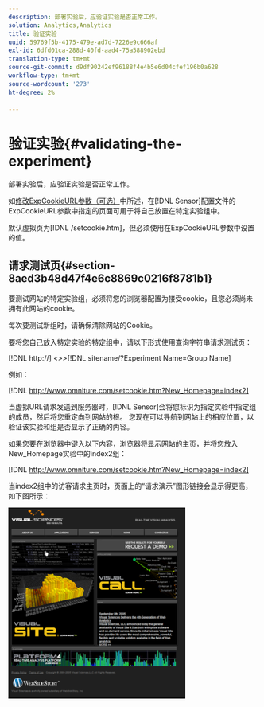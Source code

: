 ```yaml
---
description: 部署实验后，应验证实验是否正常工作。
solution: Analytics,Analytics
title: 验证实验
uuid: 59769f5b-4175-479e-ad7d-7226e9c666af
exl-id: 6dfd01ca-288d-40fd-aad4-75a588902ebd
translation-type: tm+mt
source-git-commit: d9df90242ef96188f4e4b5e6d04cfef196b0a628
workflow-type: tm+mt
source-wordcount: '273'
ht-degree: 2%

---
```


# 验证实验{#validating-the-experiment}

部署实验后，应验证实验是否正常工作。

如[修改ExpCookieURL参数（可选）](../../home/c-undst-ctrld-exp/t-en-ctrld-exp/c-mod-expckurl-prm.md#concept-215bf86bab4e4ec0b0cc803ec48a8fcf)中所述，在[!DNL Sensor]配置文件的ExpCookieURL参数中指定的页面可用于将自己放置在特定实验组中。

默认虚拟页为[!DNL /setcookie.htm]，但必须使用在ExpCookieURL参数中设置的值。

## 请求测试页{#section-8aed3b48d47f4e6c8869c0216f8781b1}

要测试网站的特定实验组，必须将您的浏览器配置为接受cookie，且您必须尚未拥有此网站的cookie。

每次要测试新组时，请确保清除网站的Cookie。

要将您自己放入特定实验的特定组中，请以下形式使用查询字符串请求测试页：

[!DNL http://] *&lt;>>*[!DNL sitename/?Experiment Name=Group Name]

例如：

[!DNL http://www.omniture.com/setcookie.htm?New_Homepage=index2]

当虚拟URL请求发送到服务器时，[!DNL Sensor]会将您标识为指定实验中指定组的成员，然后将您重定向到网站的根。 您现在可以导航到网站上的相应位置，以验证该实验和组是否显示了正确的内容。

如果您要在浏览器中键入以下内容，浏览器将显示网站的主页，并将您放入New_Homepage实验中的index2组：

[!DNL http://www.omniture.com/setcookie.htm?New_Homepage=index2]

当index2组中的访客请求主页时，页面上的“请求演示”图形链接会显示得更高，如下图所示：

![](assets/TestPage.png)
